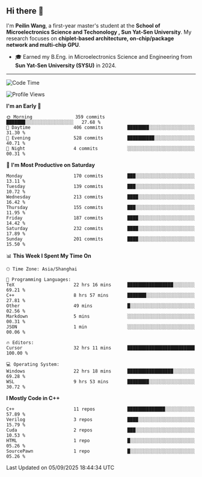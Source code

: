 ## Hi there 👋

I'm **Peilin Wang**, a first-year master's student at the **School of Microelectronics Science and Techonology , Sun Yat-Sen University**. My research focuses on **chiplet-based architecture, on-chip/package network and multi-chip GPU**.

- 🎓 Earned my B.Eng. in Microelectronics Science and Engineering from **Sun Yat-Sen University (SYSU)** in 2024.

---

<!--START_SECTION:waka-->
![Code Time](http://img.shields.io/badge/Code%20Time-111%20hrs%2039%20mins-blue)

![Profile Views](http://img.shields.io/badge/Profile%20Views-22-blue)

**I'm an Early 🐤** 

```text
🌞 Morning                359 commits         ███████░░░░░░░░░░░░░░░░░░   27.68 % 
🌆 Daytime                406 commits         ████████░░░░░░░░░░░░░░░░░   31.30 % 
🌃 Evening                528 commits         ██████████░░░░░░░░░░░░░░░   40.71 % 
🌙 Night                  4 commits           ░░░░░░░░░░░░░░░░░░░░░░░░░   00.31 % 
```
📅 **I'm Most Productive on Saturday** 

```text
Monday                   170 commits         ███░░░░░░░░░░░░░░░░░░░░░░   13.11 % 
Tuesday                  139 commits         ███░░░░░░░░░░░░░░░░░░░░░░   10.72 % 
Wednesday                213 commits         ████░░░░░░░░░░░░░░░░░░░░░   16.42 % 
Thursday                 155 commits         ███░░░░░░░░░░░░░░░░░░░░░░   11.95 % 
Friday                   187 commits         ████░░░░░░░░░░░░░░░░░░░░░   14.42 % 
Saturday                 232 commits         ████░░░░░░░░░░░░░░░░░░░░░   17.89 % 
Sunday                   201 commits         ████░░░░░░░░░░░░░░░░░░░░░   15.50 % 
```


📊 **This Week I Spent My Time On** 

```text
🕑︎ Time Zone: Asia/Shanghai

💬 Programming Languages: 
TeX                      22 hrs 16 mins      █████████████████░░░░░░░░   69.21 % 
C++                      8 hrs 57 mins       ███████░░░░░░░░░░░░░░░░░░   27.81 % 
Other                    49 mins             █░░░░░░░░░░░░░░░░░░░░░░░░   02.56 % 
Markdown                 5 mins              ░░░░░░░░░░░░░░░░░░░░░░░░░   00.31 % 
JSON                     1 min               ░░░░░░░░░░░░░░░░░░░░░░░░░   00.06 % 

🔥 Editors: 
Cursor                   32 hrs 11 mins      █████████████████████████   100.00 % 

💻 Operating System: 
Windows                  22 hrs 18 mins      █████████████████░░░░░░░░   69.28 % 
WSL                      9 hrs 53 mins       ████████░░░░░░░░░░░░░░░░░   30.72 % 
```

**I Mostly Code in C++** 

```text
C++                      11 repos            ██████████████░░░░░░░░░░░   57.89 % 
Verilog                  3 repos             ████░░░░░░░░░░░░░░░░░░░░░   15.79 % 
Cuda                     2 repos             ███░░░░░░░░░░░░░░░░░░░░░░   10.53 % 
HTML                     1 repo              █░░░░░░░░░░░░░░░░░░░░░░░░   05.26 % 
SourcePawn               1 repo              █░░░░░░░░░░░░░░░░░░░░░░░░   05.26 % 
```




 Last Updated on 05/09/2025 18:44:34 UTC
<!--END_SECTION:waka-->
